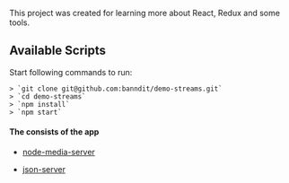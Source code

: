 This project was created for learning more about React, Redux and some tools.

## Available Scripts

Start following commands to run:

```
> `git clone git@github.com:banndit/demo-streams.git`
> `cd demo-streams`
> `npm install`
> `npm start`
```

#### The consists of the app

- [node-media-server](https://github.com/illuspas/Node-Media-Server)

- [json-server](https://github.com/typicode/json-server)
